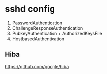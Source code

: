 
# sshd config

1. PasswordAuthentication
2. ChallengeResponseAuthentication
3. PubkeyAuthentication + AuthorizedKeysFile
4. HostbasedAuthentication

## Hiba

https://github.com/google/hiba
